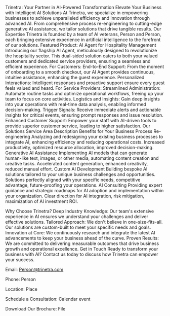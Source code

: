 Trinetra: Your Partner in AI-Powered Transformation
Elevate Your Business with Intelligent AI Solutions
At Trinetra, we specialize in empowering businesses to achieve unparalleled efficiency and innovation through advanced AI. From comprehensive process re-engineering to cutting-edge generative AI assistance, we tailor solutions that drive tangible results.
Our Expertise
Trinetra is founded by a team of AI veterans, Person and Person, each bringing extensive experience in artificial intelligence to the forefront of our solutions.
Featured Product: AI Agent for Hospitality Management
Introducing our flagship AI Agent, meticulously designed to revolutionize the hospitality sector. This dual-sided solution caters to both your valued customers and dedicated service providers, ensuring a seamless and efficient experience.
For Customers:
End-to-End Support: From the moment of onboarding to a smooth checkout, our AI Agent provides continuous, intuitive assistance, enhancing the guest experience.
Personalized Interactions: Intelligent responses and proactive support ensure every guest feels valued and heard.
For Service Providers:
Streamlined Administration: Automate routine tasks and optimize operational workflows, freeing up your team to focus on core activities.
Logistics and Insights: Gain deep insights into your operations with real-time data analysis, enabling informed decision-making.
Trigger Signals: Receive immediate alerts and actionable insights for critical events, ensuring prompt responses and issue resolution.
Enhanced Customer Support: Empower your staff with AI-driven tools to provide superior customer service, leading to higher satisfaction.
Our Solutions
Service Area
Description
Benefits for Your Business
Process Re-engineering
Analyzing and redesigning your existing business processes to integrate AI, enhancing efficiency and reducing operational costs.
Increased productivity, optimized resource allocation, improved decision-making.
Generative AI Assistance
Implementing AI models that can generate human-like text, images, or other media, automating content creation and creative tasks.
Accelerated content generation, enhanced creativity, reduced manual effort.
Custom AI Development
Building bespoke AI solutions tailored to your unique business challenges and opportunities.
Solutions perfectly aligned with your specific needs, competitive advantage, future-proofing your operations.
AI Consulting
Providing expert guidance and strategic roadmaps for AI adoption and implementation within your organization.
Clear direction for AI integration, risk mitigation, maximization of AI investment ROI.

Why Choose Trinetra?
Deep Industry Knowledge: Our team's extensive experience in AI ensures we understand your challenges and deliver effective solutions.
Tailored Approach: We don't believe in one-size-fits-all. Our solutions are custom-built to meet your specific needs and goals.
Innovation at Core: We continuously research and integrate the latest AI advancements to keep your business ahead of the curve.
Proven Results: We are committed to delivering measurable outcomes that drive business growth and operational excellence.
Get in Touch
Ready to transform your business with AI? Contact us today to discuss how Trinetra can empower your success.

Email: Person@trinetra.com

Phone: Person

Location: Place

Schedule a Consultation: Calendar event

Download Our Brochure: File
